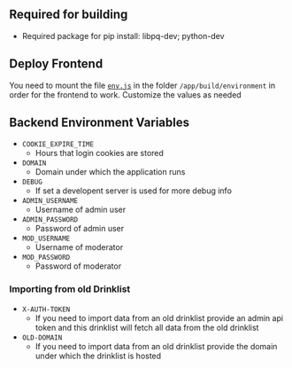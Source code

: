 ## Required for building
* Required package for pip install: libpq-dev; python-dev

## Deploy Frontend
You need to mount the file   [`env.js`](frontend/public/environment/env.js) in the folder `/app/build/environment` in order for the frontend to work. Customize the values as needed

## Backend Environment Variables
* `COOKIE_EXPIRE_TIME`
  * Hours that login cookies are stored
* `DOMAIN`
  * Domain under which the application runs
* `DEBUG`
  * If set a developent server is used for more debug info
* `ADMIN_USERNAME`
  * Username of admin user
* `ADMIN_PASSWORD`
  * Password of admin user
* `MOD_USERNAME`
  * Username of moderator
* `MOD_PASSWORD`
  * Password of moderator
  
### Importing from old Drinklist
* `X-AUTH-TOKEN`
  * If you need to import data from an old drinklist provide an admin api token and this drinklist will fetch all data from the old drinklist
* `OLD-DOMAIN`
  * If you need to import data from an old drinklist provide the domain under which the drinklist is hosted